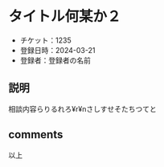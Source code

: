 # タイトル何某か２

- チケット：1235
- 登録日時：2024-03-21
- 登録者：登録者の名前

## 説明
相談内容らりるれろ¥r¥nさしすせそたちつてと

## comments

以上